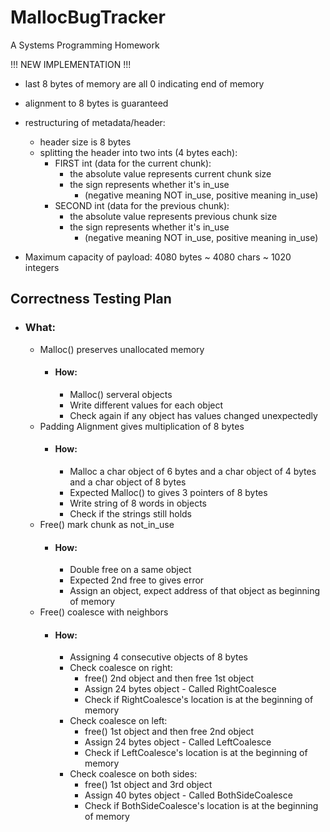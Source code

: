# MallocBugTracker
A Systems Programming Homework


!!! NEW IMPLEMENTATION !!!

- last 8 bytes of memory are all 0 indicating end of memory
- alignment to 8 bytes is guaranteed
- restructuring of metadata/header:
  - header size is 8 bytes
  - splitting the header into two ints (4 bytes each):
    - FIRST int (data for the current chunk):
      - the absolute value represents current chunk size
      - the sign represents whether it's in_use
        - (negative meaning NOT in_use, positive meaning in_use)
    - SECOND int (data for the previous chunk):
      - the absolute value represents previous chunk size
      - the sign represents whether it's in_use
        - (negative meaning NOT in_use, positive meaning in_use)

- Maximum capacity of payload: 4080 bytes ~ 4080 chars ~ 1020 integers


## Correctness Testing Plan
  - ### What:
    - Malloc() preserves unallocated memory
      - #### How:
        - Malloc() serveral objects
        - Write different values for each object
        - Check again if any object has values changed unexpectedly
    - Padding Alignment gives multiplication of 8 bytes
      - #### How:
        - Malloc a char object of 6 bytes and a char object of 4 bytes and a char object of 8 bytes
        - Expected Malloc() to gives 3 pointers of 8 bytes
        - Write string of 8 words in objects
        - Check if the strings still holds
    - Free() mark chunk as not_in_use
      - #### How:
        - Double free on a same object
        - Expected 2nd free to gives error
        - Assign an object, expect address of that object as beginning of memory
    - Free() coalesce with neighbors
      - #### How:
        - Assigning 4 consecutive objects of 8 bytes
        - Check coalesce on right:
          - free() 2nd object and then free 1st object
          - Assign 24 bytes object - Called RightCoalesce
          - Check if RightCoalesce's location is at the beginning of memory
        - Check coalesce on left:
          - free() 1st object and then free 2nd object
          - Assign 24 bytes object - Called LeftCoalesce
          - Check if LeftCoalesce's location is at the beginning of memory 
        - Check coalesce on both sides:
          - free() 1st object and 3rd object
          - Assign 40 bytes object - Called BothSideCoalesce
          - Check if BothSideCoalesce's location is at the beginning of memory  